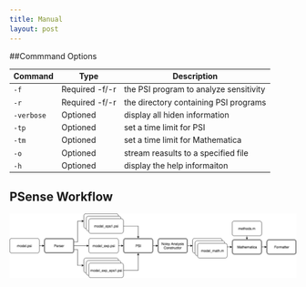```yaml
---
title: Manual
layout: post
---
```


##Commmand Options

| Command    | Type           | Description                            |
| ---------- | -------------- | -------------------------------------- |
| `-f`       | Required -f/-r | the PSI program to analyze sensitivity |
| `-r`       | Required -f/-r | the directory containing PSI programs  |
| `-verbose` | Optioned       | display all hiden information          |
| `-tp`      | Optioned       | set a time limit for PSI               |
| `-tm`      | Optioned       | set a time limit for Mathematica       |
| `-o`       | Optioned       | stream reasults to a specified file    |
| `-h`       | Optioned       | display the help informaiton           |



## PSense Workflow
![Workflow of PSense](image/workflow.png?raw=true "Workflow of PSense")